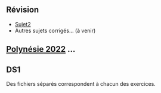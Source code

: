 ## Révision
* [Sujet2](https://github.com/thfruchart/tnsi/blob/main/DS/sujet_2.pdf)
* Autres sujets corrigés... (à venir) [](https://pixees.fr/informatiquelycee/term/suj_bac/)
## [Polynésie 2022](https://github.com/thfruchart/tnsi/blob/main/DS/J1PO-2022.pdf) ... [](https://ens-fr.gitlab.io/algo2/9-BAC/1-jipo1/)



## DS1
Des fichiers séparés correspondent à chacun des exercices.

